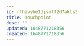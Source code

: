 ```yaml
---
id: rfhavyhe1djsmff2d7akbs3
title: Touchpoint
desc: ''
updated: 1648771218356
created: 1648771218356
---
```


